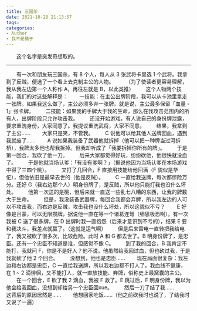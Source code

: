 ```yaml
---
title: 三国杀
date: 2021-10-28 21:13:57
tags:
categories:
- Author
- 我不是橘子
---
```


&emsp;&emsp;这个名字是突发奇想取的。

---

&emsp;&emsp;有一次和朋友玩三国杀，有 8 个人，每人从 3 张武将卡里选 1 个武将。我拿到了反贼，便选了一个看上去克制主公的人物。
&emsp;&emsp;（为了使读者更容易理解，我从我左边第一个人称作 A，再往左就是 B，以此类推）
&emsp;&emsp;这个人物两个技能，我们的对这些解释是：
&emsp;&emsp;一技能：在主公出牌阶段，我可以从卡池里拿走一张牌。如果我这么做了，主公必须多弃一张牌。就是说，主公最多保留「血量 - 1」张卡牌。
&emsp;&emsp;二技能：如果我的手牌大于我的生命，那么在我攻击范围内的所有人，出牌阶段只允许攻击我。
&emsp;&emsp;还没开始游戏，有人说自己的身份牌泄露，要求重洗身份，大家同意了。我提议重洗武将，大家不同意。
&emsp;&emsp;结果，我拿到了主公……
&emsp;&emsp;大家只是笑，不管我。
&emsp;&emsp;C 说他可以给其他人送牌回血，遇到我就废了……
&emsp;&emsp;A 说如果我装备了武器他就拆掉（他可以把一种牌当过河拆桥），我牌太多他也帮我拆掉。但我却听成了「我要拆掉你所有的牌」。
&emsp;&emsp;于是第一回合，我砍了他一刀。
&emsp;&emsp;后来大家都觉得好玩，纷纷砍他，他很快就没血了。
&emsp;&emsp;于是他就当场认爹：「有没有爹啊？」（据说他因为当场认爹在本场游戏中得了三四个桃）。
&emsp;&emsp;又打了几回合，F 直接用技能给他回满（F 貌似是华佗），但他依旧是最早去世的（他是反贼）。
&emsp;&emsp;C 一直给我送牌，每次都惊险万分。还好 G（我右边那个人）明身份牌了，是反贼，所以他只能打我也没什么坏处。
&emsp;&emsp;他第一次送的是桃，但后来就一直送一些乱七八糟的东西，让我的牌数大于生命。
&emsp;&emsp;但是，我没装备武器牌，每回合我都会弃牌，所以我左边的人可以不攻击我，而右边是反贼，攻击我也没什么坏处，所以这貌似不亏？
&emsp;&emsp;E 好像是吕蒙，可以无限攒牌，据说他一直在等一个诸葛连弩（细思极恐啊）。有一次我被 C 送了很多牌，在 D 出牌时我一直抱怨（后来才意识到不亏的），结果 E 要和我决斗，我差点就赢了。（这就是运气啊）
&emsp;&emsp;但是后来雷电一直转把我给电了，我又被砍了很多次，比较危险。此时 A 和 G 都去世了。B 明身份牌了，是忠臣。还有一个忠臣不知道是谁，但感觉不像 C。
&emsp;&emsp;到了我的回合，B 我肯定不能打，我就问 F，你是不是好人？他不说。他虽然给我回过血，但也砍过我，于是我就砍了他 2 个回合。
&emsp;&emsp;没想到，他也是忠臣……
&emsp;&emsp;现在局面很复杂：我左边和右边都是忠臣，C 一直给我送牌，所以我右边都不打人了。我血线不健康，在 1 ~ 2 滴徘徊，又不能打人，就一直放技能、弃牌，俗称史上最窝囊的主公。
&emsp;&emsp;在一个回合，E 砍了我 2 滴血，我被 F 救了。E 跳过后，F 明身份牌，我以为他会给我回血，没想到却给另一个忠臣回xue。
&emsp;&emsp;然后一刀了结了我……
&emsp;&emsp;这背后的原因居然是……
&emsp;&emsp;他想回家吃饭……（他之前砍我时也说了，了结我时又说了一遍）

